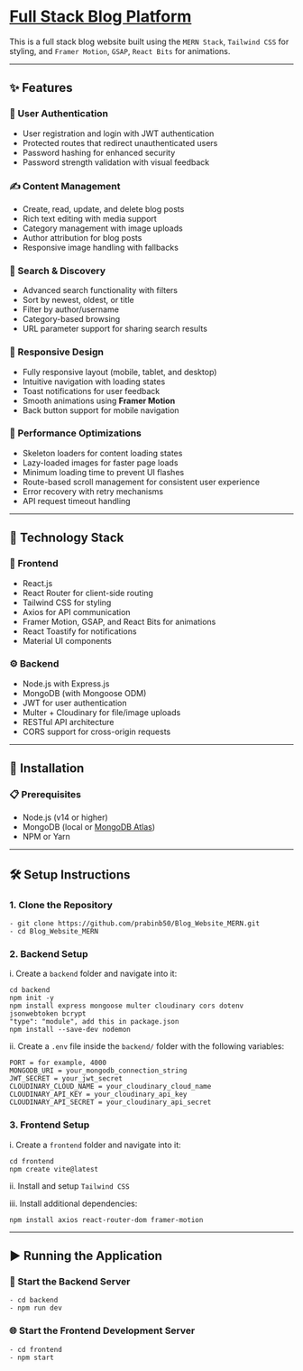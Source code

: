 ﻿# [Full Stack Blog Platform](https://blog-website-mern-gray.vercel.app/) 

This is a full stack blog website built using the `MERN Stack`, `Tailwind CSS` for styling, and `Framer Motion`, `GSAP`, `React Bits` for animations.

---

## ✨ Features

### 🔐 User Authentication
- User registration and login with JWT authentication
- Protected routes that redirect unauthenticated users
- Password hashing for enhanced security
- Password strength validation with visual feedback

### ✍️ Content Management
- Create, read, update, and delete blog posts
- Rich text editing with media support
- Category management with image uploads
- Author attribution for blog posts
- Responsive image handling with fallbacks

### 🔎 Search & Discovery
- Advanced search functionality with filters
- Sort by newest, oldest, or title
- Filter by author/username
- Category-based browsing
- URL parameter support for sharing search results

### 📱 Responsive Design
- Fully responsive layout (mobile, tablet, and desktop)
- Intuitive navigation with loading states
- Toast notifications for user feedback
- Smooth animations using **Framer Motion**
- Back button support for mobile navigation

### 🚀 Performance Optimizations
- Skeleton loaders for content loading states
- Lazy-loaded images for faster page loads
- Minimum loading time to prevent UI flashes
- Route-based scroll management for consistent user experience
- Error recovery with retry mechanisms
- API request timeout handling

---

## 🧰 Technology Stack

### 🔧 Frontend
- React.js  
- React Router for client-side routing  
- Tailwind CSS for styling  
- Axios for API communication  
- Framer Motion, GSAP, and React Bits for animations 
- React Toastify for notifications
- Material UI components   

### ⚙️ Backend
- Node.js with Express.js  
- MongoDB (with Mongoose ODM)  
- JWT for user authentication  
- Multer + Cloudinary for file/image uploads  
- RESTful API architecture  
- CORS support for cross-origin requests

---

## 🚀 Installation

### 📋 Prerequisites
- Node.js (v14 or higher)
- MongoDB (local or [MongoDB Atlas](https://www.mongodb.com/cloud/atlas))
- NPM or Yarn

---

## 🛠️ Setup Instructions

### 1. Clone the Repository

    - git clone https://github.com/prabinb50/Blog_Website_MERN.git
    - cd Blog_Website_MERN

### 2. Backend Setup

i. Create a `backend` folder and navigate into it:

    cd backend
    npm init -y
    npm install express mongoose multer cloudinary cors dotenv jsonwebtoken bcrypt
    "type": "module", add this in package.json
    npm install --save-dev nodemon

ii. Create a `.env` file inside the `backend/` folder with the following variables:

    PORT = for example, 4000
    MONGODB_URI = your_mongodb_connection_string
    JWT_SECRET = your_jwt_secret
    CLOUDINARY_CLOUD_NAME = your_cloudinary_cloud_name
    CLOUDINARY_API_KEY = your_cloudinary_api_key
    CLOUDINARY_API_SECRET = your_cloudinary_api_secret

### 3. Frontend Setup

i. Create a `frontend` folder and navigate into it:

    cd frontend
    npm create vite@latest

ii. Install and setup `Tailwind CSS`

iii. Install additional dependencies:

    npm install axios react-router-dom framer-motion

---

## ▶️ Running the Application

### 🔁 Start the Backend Server

    - cd backend
    - npm run dev

### 🌐 Start the Frontend Development Server

    - cd frontend
    - npm start





